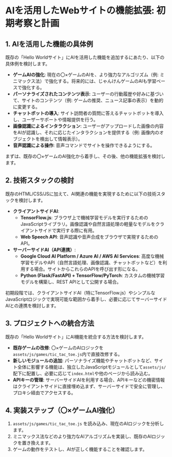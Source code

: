 # AIを活用したWebサイトの機能拡張: 初期考察と計画

## 1. AIを活用した機能の具体例

既存の「Hello Worldサイト」にAIを活用した機能を追加するにあたり、以下の具体例を検討します。

- **ゲームAIの強化**: 現在の〇×ゲームのAIを、より強力なアルゴリズム（例: ミニマックス法）で強化する。将来的には、じゃんけんゲームのAIも学習ベースで強化する。
- **パーソナライズされたコンテンツ表示**: ユーザーの行動履歴や好みに基づいて、サイトのコンテンツ（例: ゲームの推奨、ニュース記事の表示）を動的に変更する。
- **チャットボットの導入**: サイト訪問者の質問に答えるチャットボットを導入し、ユーザーサポートや情報提供を行う。
- **画像認識によるインタラクション**: ユーザーがアップロードした画像の内容をAIが認識し、それに応じたインタラクションを提供する（例: 画像内のオブジェクトを検出して情報表示）。
- **音声認識による操作**: 音声コマンドでサイトを操作できるようにする。

まずは、既存の〇×ゲームのAI強化から着手し、その後、他の機能拡張を検討します。

## 2. 技術スタックの検討

既存のHTML/CSS/JSに加えて、AI関連の機能を実現するために以下の技術スタックを検討します。

- **クライアントサイドAI**: 
  - **TensorFlow.js**: ブラウザ上で機械学習モデルを実行するためのJavaScriptライブラリ。画像認識や自然言語処理の軽量なモデルをクライアントサイドで実行する際に有用。
  - **Web Speech API**: 音声認識や音声合成をブラウザで実現するためのAPI。
- **サーバーサイドAI（API連携）**: 
  - **Google Cloud AI Platform / Azure AI / AWS AI Services**: 高度な機械学習モデルやAPI（自然言語処理、画像認識、チャットボットなど）を利用する場合。サイトからこれらのAPIを呼び出す形になる。
  - **Python (Flask/FastAPI) + TensorFlow/PyTorch**: カスタムの機械学習モデルを構築し、REST APIとして公開する場合。

初期段階では、クライアントサイドAI（特にTensorFlow.js）やシンプルなJavaScriptロジックで実現可能な範囲から着手し、必要に応じてサーバーサイドAIとの連携を検討します。

## 3. プロジェクトへの統合方法

既存の「Hello Worldサイト」にAI機能を統合する方法を検討します。

- **既存ゲームの改修**: 〇×ゲームのAIロジックを`assets/js/games/tic_tac_toe.js`内で直接改修する。
- **新しいモジュールの追加**: パーソナライズ機能やチャットボットなど、サイト全体に影響する機能は、独立したJavaScriptモジュールとして`assets/js/`配下に配置し、必要に応じて`index.html`や他のページから読み込む。
- **APIキーの管理**: サーバーサイドAIを利用する場合、APIキーなどの機密情報はクライアントサイドに直接埋め込まず、サーバーサイドで安全に管理し、プロキシ経由でアクセスする。

## 4. 実装ステップ（〇×ゲームAI強化）

1.  `assets/js/games/tic_tac_toe.js` を読み込み、現在のAIロジックを分析します。
2.  ミニマックス法などのより強力なAIアルゴリズムを実装し、既存のAIロジックを置き換えます。
3.  ゲームの動作をテストし、AIが正しく機能することを確認します。
